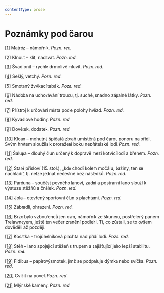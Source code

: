 ```yaml
---
contentType: prose
---
```


# Poznámky pod čarou

[\[1\]](./resources/undefined) Matróz – námořník. _Pozn. red._

[\[2\]](./resources/undefined) Klnout – klít, nadávat. _Pozn. red._

[\[3\]](./resources/undefined) Švadronit – rychle drmolivě mluvit. _Pozn. red._

[\[4\]](./resources/undefined) Sešlý, vetchý. _Pozn. red._

[\[5\]](./resources/undefined) Smotaný žvýkací tabák. _Pozn. red._

[\[6\]](./resources/undefined) Nádoba na uchovávání troudu, tj. suché, snadno zápalné látky. _Pozn. red._

[\[7\]](./resources/undefined) Přístroj k určování místa podle polohy hvězd. _Pozn. red._

[\[8\]](./resources/undefined) Kyvadlové hodiny. _Pozn. red._

[\[9\]](./resources/undefined) Dovětek, dodatek. _Pozn. red._

[\[10\]](./resources/undefined) Kloun – mohutná špičatá zbraň umístěná pod čarou ponoru na přídi. Svým hrotem sloužila k proražení boku nepřátelské lodi. _Pozn. red._

[\[11\]](./resources/undefined) Šalupa – dlouhý člun určený k dopravě mezi kotvící lodí a břehem. _Pozn. red._

[\[12\]](./resources/undefined) Staré přísloví (15. stol.), „kdo chodí kolem močálu, bažiny, ten se nachladí“, tj. nelze jednat nečestně bez následků. _Pozn. red._

[\[13\]](./resources/undefined) Parduna – součást pevného lanoví, zadní a postranní lano slouží k výstuze stěžňů a čnělek. _Pozn. red._

[\[14\]](./resources/undefined) Jola – otevřený sportovní člun s plachtami. _Pozn. red._

[\[15\]](./resources/undefined) Zábradlí, ohrazení. _Pozn. red._

[\[16\]](./resources/undefined) Brzo bylo vzbouřenců jen osm, námořník ze škuneru, postřelený panem Trelawneyem, ještě ten večer zranění podlehl. Ti, co zůstali, se to ovšem dověděli až později.

[\[17\]](./resources/undefined) Kosatka – trojúhelníková plachta nad přídí lodi. _Pozn. red._

[\[18\]](./resources/undefined) Stěh – lano spojující stěžeň s trupem a zajišťující jeho lepší stabilitu. _Pozn. red_.

[\[19\]](./resources/undefined) Fidibus – papírovýsmotek, jímž se podpaluje dýmka nebo svíčka. _Pozn. red_.

[\[20\]](./resources/undefined) Cvičit na povel. _Pozn. red_.

[\[21\]](./resources/undefined) Mlýnské kameny. _Pozn. red._
